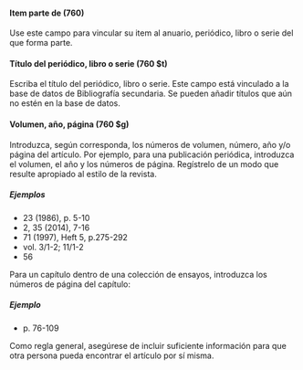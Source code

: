 #### Item parte de (760)
Use este campo para vincular su item al anuario, periódico, libro o serie del que forma parte.

#### Título del periódico, libro o serie (760 $t)
Escriba el título del periódico, libro o serie. Este campo está vinculado a la base de datos de Bibliografía secundaria. Se pueden añadir títulos que aún no estén en la base de datos.

#### Volumen, año, página (760 $g)
Introduzca, según corresponda, los números de volumen, número, año y/o página del artículo. Por ejemplo, para una publicación periódica, introduzca el volumen, el año y los números de página. Regístrelo de un modo que resulte apropiado al estilo de la revista.

##### Ejemplos  
- 23 (1986), p. 5-10  
- 2, 35 (2014), 7-16  
- 71 (1997), Heft 5, p.275-292  
- vol. 3/1-2; 11/1-2  
- 56

Para un capítulo dentro de una colección de ensayos, introduzca los números de página del capítulo:  

##### Ejemplo  
- p. 76-109

Como regla general, asegúrese de incluir suficiente información para que otra persona pueda encontrar el artículo por sí misma.
